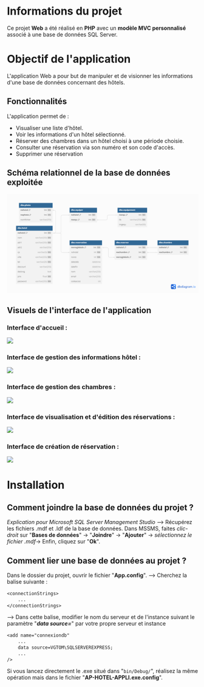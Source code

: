 # Informations du projet

Ce projet **Web** a été réalisé en **PHP** avec un **modèle MVC personnalisé** associé à une base de données SQL Server.


# Objectif de l'application

L'application Web a pour but de manipuler et de visionner les informations d'une base de données concernant des hôtels.

## Fonctionnalités

L'application permet de :
- Visualiser une liste d'hôtel.
- Voir les informations d'un hôtel sélectionné.
- Réserver des chambres dans un hôtel choisi à une période choisie.
- Consulter une réservation via son numéro et son code d'accès.
- Supprimer une réservation

## Schéma relationnel de la base de données exploitée

![](imagesProjet/schema_bdd.png)

## Visuels de l'interface de l'application

### Interface d'accueil :
![](imagesProjet/APPLI_HOTEL_accueil.png)

### Interface de gestion des informations hôtel :
![](imagesProjet/APPLI_HOTEL_info.png)

### Interface de gestion des chambres :
![](imagesProjet/APPLI_HOTEL_chambre.png)

### Interface de visualisation et d'édition des réservations :
![](imagesProjet/APPLI_HOTEL_visuRes.png)

### Interface de création de réservation :
![](imagesProjet/APPLI_HOTEL_addRes.png)

# Installation

## Comment joindre la base de données du projet ?

*Explication pour Microsoft SQL Server Management Studio*
--> Récupérez les fichiers .mdf et .ldf de la base de données.
Dans MSSMS, faites *clic-droit* sur "**Bases de données**" -> "**Joindre**" -> "**Ajouter**" -> *sélectionnez le fichier .mdf*-> Enfin, cliquez sur "**Ok**".

## Comment lier une base de données au projet ?

Dans le dossier du projet, ouvrir le fichier "**App.config**".
--> Cherchez la balise suivante :

    <connectionStrings>
	    ...
    </connectionStrings>

 --> Dans cette balise, modifier le nom du serveur et de l'instance suivant le paramètre "***data source=***" par votre propre serveur et instance

    <add name="connexiondb" 
	    ...
	    data source=VGTOM\SQLSERVEREXPRESS;
	    ...
    />

Si vous lancez directement le .exe situé dans  "`bin/Debug/`", réalisez la même opération mais dans le fichier  "**AP-HOTEL-APPLI.exe.config**".

